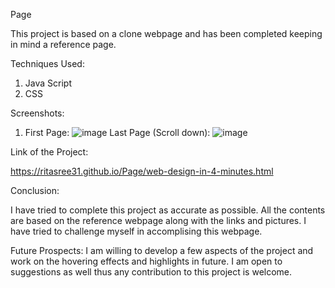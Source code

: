 Page


This project is based on a clone webpage and has been completed keeping in mind a reference page.

Techniques Used:

1. Java Script
2. CSS

Screenshots:

1. First Page:
![image](https://github.com/RITASREE31/Page/assets/140141282/ce9cfc2d-ea0b-49db-a574-2bd9db85b964)
Last Page (Scroll down):
![image](https://github.com/RITASREE31/Page/assets/140141282/86b661b7-8892-4f07-8ec0-a022f3cee2dc)

Link of the Project:

https://ritasree31.github.io/Page/web-design-in-4-minutes.html

Conclusion:

I have tried to complete this project as accurate as possible. All the contents are based on the reference webpage along with the links and pictures. I have tried to challenge myself in accomplising this webpage.

Future Prospects:
I am willing to develop a few aspects of the project and work on the hovering effects and highlights in future. I am open to suggestions as well thus any contribution to this project is welcome.
